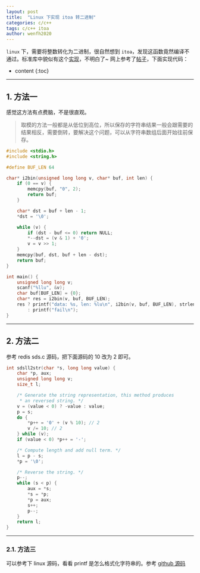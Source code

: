 ```yaml
---
layout: post
title:  "Linux 下实现 itoa 转二进制"
categories: c/c++
tags: c/c++ itoa
author: wenfh2020
--- 
```


`linux` 下，需要将整数转化为二进制，很自然想到 `itoa`，发现这函数竟然编译不通过。标准库中貌似有这个[实现](http://www.cplusplus.com/reference/cstdlib/itoa/
)，不明白了~ 网上参考了[帖子](https://stackoverflow.com/questions/190229/where-is-the-itoa-function-in-linux)，下面实现代码：



* content
{:toc}

---

## 1. 方法一

感觉这方法有点费脑，不是很直观。

> 取模的方法一般都是从低位到高位，所以保存的字符串结果一般会跟需要的结果相反，需要倒转，要解决这个问题，可以从字符串数组后面开始往前保存。

```c
#include <stdio.h>
#include <string.h>

#define BUF_LEN 64

char* i2bin(unsigned long long v, char* buf, int len) {
    if (0 == v) {
        memcpy(buf, "0", 2);
        return buf;
    }

    char* dst = buf + len - 1;
    *dst = '\0';

    while (v) {
        if (dst - buf <= 0) return NULL;
        *--dst = (v & 1) + '0';
        v = v >> 1;
    }
    memcpy(buf, dst, buf + len - dst);
    return buf;
}

int main() {
    unsigned long long v;
    scanf("%llu", &v);
    char buf[BUF_LEN] = {0};
    char* res = i2bin(v, buf, BUF_LEN);
    res ? printf("data: %s, len: %lu\n", i2bin(v, buf, BUF_LEN), strlen(buf))
        : printf("fail\n");
}
```

---

## 2. 方法二

参考 redis sds.c 源码，把下面源码的 10 改为 2 即可。

```c
int sdsll2str(char *s, long long value) {
    char *p, aux;
    unsigned long long v;
    size_t l;

    /* Generate the string representation, this method produces
     * an reversed string. */
    v = (value < 0) ? -value : value;
    p = s;
    do {
        *p++ = '0' + (v % 10); // 2 
        v /= 10; // 2
    } while (v);
    if (value < 0) *p++ = '-';

    /* Compute length and add null term. */
    l = p - s;
    *p = '\0';

    /* Reverse the string. */
    p--;
    while (s < p) {
        aux = *s;
        *s = *p;
        *p = aux;
        s++;
        p--;
    }
    return l;
}
```

---

### 2.1. 方法三

可以参考下 linux 源码，看看 printf 是怎么格式化字符串的。参考 [github 源码](https://github.com/torvalds/linux/blob/master/arch/x86/boot/printf.c)
